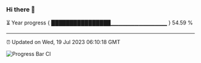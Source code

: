 ### Hi there 👋

⏳ Year progress { ████████████████▁▁▁▁▁▁▁▁▁▁▁▁▁▁ } 54.59 %

---

⏰ Updated on Wed, 19 Jul 2023 06:10:18 GMT

![Progress Bar CI](https://github.com/Shyam-Makwana/GitHub-Actions-Demo/workflows/Progress%20Bar%20CI/badge.svg)
